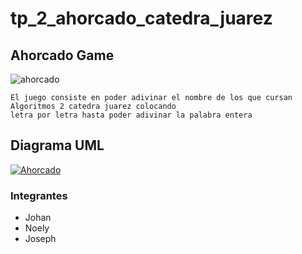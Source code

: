 <h1> tp_2_ahorcado_catedra_juarez </h1>

## Ahorcado Game
![ahorcado](https://i.ytimg.com/vi/gVzauFpblt4/maxresdefault.jpg)

~~~
El juego consiste en poder adivinar el nombre de los que cursan Algoritmos 2 catedra juarez colocando
letra por letra hasta poder adivinar la palabra entera
~~~

## Diagrama UML
<a href="https://ibb.co/km1LB9"><img src="https://preview.ibb.co/eEEwjU/Ahorcado.jpg" alt="Ahorcado" border="0"></a>

### Integrantes
- Johan
- Noely
- Joseph
